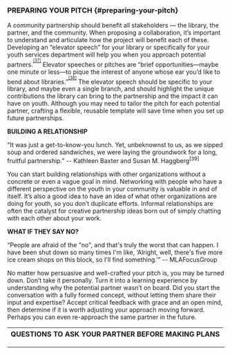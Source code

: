 ### PREPARING YOUR PITCH {#preparing-your-pitch}

A community partnership should benefit all stakeholders — the library, the partner, and the community. When proposing a collaboration, it’s important to understand and articulate how the project will benefit each of these. Developing an “elevator speech” for your library or specifically for your youth services department will help you when you approach potential partners.<sup><sup id="281255367986520-footnote-ref-36"><a href="#281255367986520-footnote-36">[37]</a></sup></sup> Elevator speeches or pitches are “brief opportunities—maybe one minute or less—to pique the interest of anyone whose ear you’d like to bend about libraries.”<sup><sup id="281255367986520-footnote-ref-37"><a href="#281255367986520-footnote-37">[38]</a></sup></sup> The elevator speech should be specific to your library, and maybe even a single branch, and should highlight the unique contributions the library can bring to the partnership and the impact it can have on youth. Although you may need to tailor the pitch for each potential partner, crafting a flexible, reusable template will save time when you set up future partnerships.

**BUILDING A RELATIONSHIP**

<div class="text">“It was just a get-to-know-you lunch. Yet, unbeknownst to us, as we sipped soup and ordered sandwiches, we were laying the groundwork for a long, fruitful partnership.” -- Kathleen Baxter and Susan M. Haggberg<sup>[39]</sup>
</div>


You can start building relationships with other organizations without a concrete or even a vague goal in mind. Networking with people who have a different perspective on the youth in your community is valuable in and of itself. It’s also a good idea to have an idea of what other organizations are doing for youth, so you don’t duplicate efforts. Informal relationships are often the catalyst for creative partnership ideas born out of simply chatting with each other about your work.

**WHAT IF THEY SAY NO?**

<div class="text">“People are afraid of the "no", and that's truly the worst that can happen. I have been shut down so many times I'm like, ‘Alright, well, there's five more ice cream shops on this block, so I'll find something.’” -- MLAFocusGroup</div>

No matter how persuasive and well-crafted your pitch is, you may be turned down. Don’t take it personally. Turn it into a learning experience by understanding why the potential partner wasn’t on board. Did you start the conversation with a fully formed concept, without letting them share their input and expertise? Accept critical feedback with grace and an open mind, then determine if it is worth adjusting your approach moving forward. Perhaps you can even re-approach the same partner in the future.

| **QUESTIONS TO ASK YOUR PARTNER BEFORE MAKING PLANS** |
| --- |

___________________________________________________________________________________
[^35]: Twiggs, Korie, Christina Freitag, and Michelle Nichols. _Partner with a Local Museum to Reach More Teens!_ Adobe Connect recording. YeLL! YALSA e-Learning Library. Chicago, IL: YALSA, 2016.

[^36]: Cassell, Kay Ann, and Kathleen Weibel. “Celebrating Women’s History Month at Your Library.” _American Libraries_, March 2010\.

[^37]: Rutherford, Dawn. “Building Strong Community Partnerships: Sno-Isle Libraries and the Teen Project.” _Young Adult Library Services_ 2010, no. Fall (2010): 23–25.

[^38]: American Library Association. “Elevator Speech.” Text. Everyday Advocacy, April 28, 2013.

[^39]: Baxter, Kathleen, and Susan M. Haggberg. “Ladies Who Lunch.” _School Library Journal_ 46, no. 09 (September 2000): 33.
